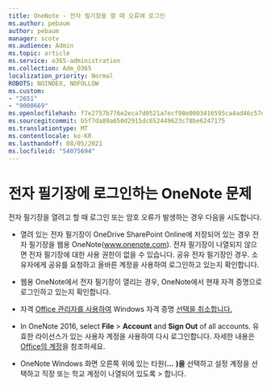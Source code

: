```yaml
---
title: OneNote - 전자 필기장을 열 때 오류에 로그인
ms.author: pebaum
author: pebaum
manager: scotv
ms.audience: Admin
ms.topic: article
ms.service: o365-administration
ms.collection: Adm_O365
localization_priority: Normal
ROBOTS: NOINDEX, NOFOLLOW
ms.custom:
- "2651"
- "9000669"
ms.openlocfilehash: f7e2757b776e2eca7d0521a7ecf98e0003416595ca4ad46c57d70974acba98ad
ms.sourcegitcommit: b5f7da89a650d2915dc652449623c78be6247175
ms.translationtype: MT
ms.contentlocale: ko-KR
ms.lasthandoff: 08/05/2021
ms.locfileid: "54075694"
---
```

# <a name="issues-signing-in-to-onenote-notebooks"></a>전자 필기장에 로그인하는 OneNote 문제

전자 필기장을 열려고 할 때 로그인 또는 암호 오류가 발생하는 경우 다음을 시도합니다.

- 열려 있는 전자 필기장이 OneDrive SharePoint Online에 저장되어 있는 경우 전자 필기장을 웹용 OneNote(www.onenote.com). 전자 필기장이 나열되지 않으면 전자 필기장에 대한 사용 권한이 없을 수 있습니다. 공유 전자 필기장인 경우. 소유자에게 공유를 요청하고 올바른 계정을 사용하여 로그인하고 있는지 확인합니다.

- 웹용 OneNote에서 전자 필기장이 열리는 경우, OneNote에서 현재 자격 증명으로 로그인하고 있는지 확인합니다. 

- 자격 [Office 관리자를 사용하여](https://docs.microsoft.com/office/troubleshoot/error-messages/another-account-already-signed-in#step-3-clear-cached-credentials-on-the-computer) Windows 자격 증명 [선택을 취소합니다.](https://support.microsoft.com/help/4026814/windows-accessing-credential-manager)

- In OneNote 2016, select **File**  >  **Account** and **Sign Out** of all accounts. 유효한 라이선스가 있는 사용자 계정을 사용하여 다시 로그인합니다. 자세한 내용은 [Office의 계정](https://support.office.com/article/accounts-in-office-628ea040-f265-49de-b986-be09c3ebf8a9)을 참조하세요.

- OneNote Windows 화면 오른쪽 위에 있는 타원(**...** **)을** 선택하고 설정 계정을 선택하고 직장 또는 학교 계정이 나열되어 있도록  >  합니다.